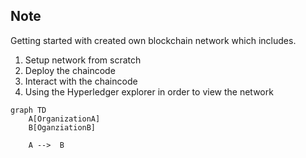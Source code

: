 ## Note 
Getting started with created own blockchain network which includes. 

1. Setup network from scratch 
2. Deploy the chaincode 
3. Interact with the chaincode 
4. Using the Hyperledger explorer in order to view the network 



```mermaid
graph TD
    A[OrganizationA]
    B[OganziationB]

    A -->  B

```